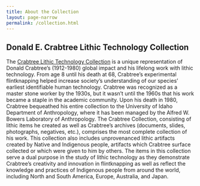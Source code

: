 ```yaml
---
title: About the Collection 
layout: page-narrow
permalink: /collection.html
---
```


## Donald E. Crabtree Lithic Technology Collection

The [Crabtree Lithic Technology Collection](https://www.uidaho.edu/class/anthrolab/collections/crabtree) is a unique representation of Donald Crabtree’s (1912-1980) global impact and his lifelong work with lithic technology. From age 8 until his death at 68, Crabtree’s experimental flintknapping helped increase society’s understanding of our species’ earliest identifiable human technology. Crabtree was recognized as a master stone worker by the 1930s, but it wasn’t until the 1960s that his work became a staple in the academic community. Upon his death in 1980, Crabtree bequeathed his entire collection to the University of Idaho Department of Anthropology, where it has been managed by the Alfred W. Bowers Laboratory of Anthropology. The Crabtree Collection, consisting of lithic items he created as well as Crabtree’s archives (documents, slides, photographs, negatives, etc.), comprises the most complete collection of his work. This collection also includes unprovenanced lithic artifacts created by Native and Indigenous people, artifacts which Crabtree surface collected or which were given to him by others. The items in this collection serve a dual purpose in the study of lithic technology as they demonstrate Crabtree’s creativity and innovation in flintknapping as well as reflect the knowledge and practices of Indigenous people from around the world, including North and South America, Europe, Australia, and Japan.
